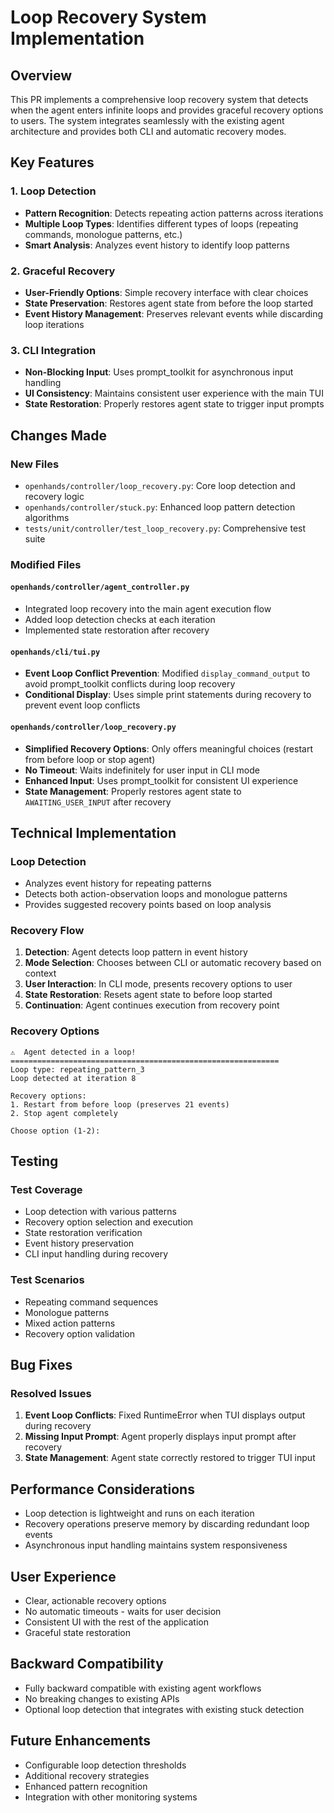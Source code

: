 # Loop Recovery System Implementation

## Overview
This PR implements a comprehensive loop recovery system that detects when the agent enters infinite loops and provides graceful recovery options to users. The system integrates seamlessly with the existing agent architecture and provides both CLI and automatic recovery modes.

## Key Features

### 1. Loop Detection
- **Pattern Recognition**: Detects repeating action patterns across iterations
- **Multiple Loop Types**: Identifies different types of loops (repeating commands, monologue patterns, etc.)
- **Smart Analysis**: Analyzes event history to identify loop patterns

### 2. Graceful Recovery
- **User-Friendly Options**: Simple recovery interface with clear choices
- **State Preservation**: Restores agent state from before the loop started
- **Event History Management**: Preserves relevant events while discarding loop iterations

### 3. CLI Integration
- **Non-Blocking Input**: Uses prompt_toolkit for asynchronous input handling
- **UI Consistency**: Maintains consistent user experience with the main TUI
- **State Restoration**: Properly restores agent state to trigger input prompts

## Changes Made

### New Files
- `openhands/controller/loop_recovery.py`: Core loop detection and recovery logic
- `openhands/controller/stuck.py`: Enhanced loop pattern detection algorithms
- `tests/unit/controller/test_loop_recovery.py`: Comprehensive test suite

### Modified Files

#### `openhands/controller/agent_controller.py`
- Integrated loop recovery into the main agent execution flow
- Added loop detection checks at each iteration
- Implemented state restoration after recovery

#### `openhands/cli/tui.py`
- **Event Loop Conflict Prevention**: Modified `display_command_output` to avoid prompt_toolkit conflicts during loop recovery
- **Conditional Display**: Uses simple print statements during recovery to prevent event loop conflicts

#### `openhands/controller/loop_recovery.py`
- **Simplified Recovery Options**: Only offers meaningful choices (restart from before loop or stop agent)
- **No Timeout**: Waits indefinitely for user input in CLI mode
- **Enhanced Input**: Uses prompt_toolkit for consistent UI experience
- **State Management**: Properly restores agent state to `AWAITING_USER_INPUT` after recovery

## Technical Implementation

### Loop Detection
- Analyzes event history for repeating patterns
- Detects both action-observation loops and monologue patterns
- Provides suggested recovery points based on loop analysis

### Recovery Flow
1. **Detection**: Agent detects loop pattern in event history
2. **Mode Selection**: Chooses between CLI or automatic recovery based on context
3. **User Interaction**: In CLI mode, presents recovery options to user
4. **State Restoration**: Resets agent state to before loop started
5. **Continuation**: Agent continues execution from recovery point

### Recovery Options
```
⚠️  Agent detected in a loop!
============================================================
Loop type: repeating_pattern_3
Loop detected at iteration 8

Recovery options:
1. Restart from before loop (preserves 21 events)
2. Stop agent completely

Choose option (1-2): 
```

## Testing

### Test Coverage
- Loop detection with various patterns
- Recovery option selection and execution
- State restoration verification
- Event history preservation
- CLI input handling during recovery

### Test Scenarios
- Repeating command sequences
- Monologue patterns
- Mixed action patterns
- Recovery option validation

## Bug Fixes

### Resolved Issues
1. **Event Loop Conflicts**: Fixed RuntimeError when TUI displays output during recovery
2. **Missing Input Prompt**: Agent properly displays input prompt after recovery
3. **State Management**: Agent state correctly restored to trigger TUI input

## Performance Considerations
- Loop detection is lightweight and runs on each iteration
- Recovery operations preserve memory by discarding redundant loop events
- Asynchronous input handling maintains system responsiveness

## User Experience
- Clear, actionable recovery options
- No automatic timeouts - waits for user decision
- Consistent UI with the rest of the application
- Graceful state restoration

## Backward Compatibility
- Fully backward compatible with existing agent workflows
- No breaking changes to existing APIs
- Optional loop detection that integrates with existing stuck detection

## Future Enhancements
- Configurable loop detection thresholds
- Additional recovery strategies
- Enhanced pattern recognition
- Integration with other monitoring systems